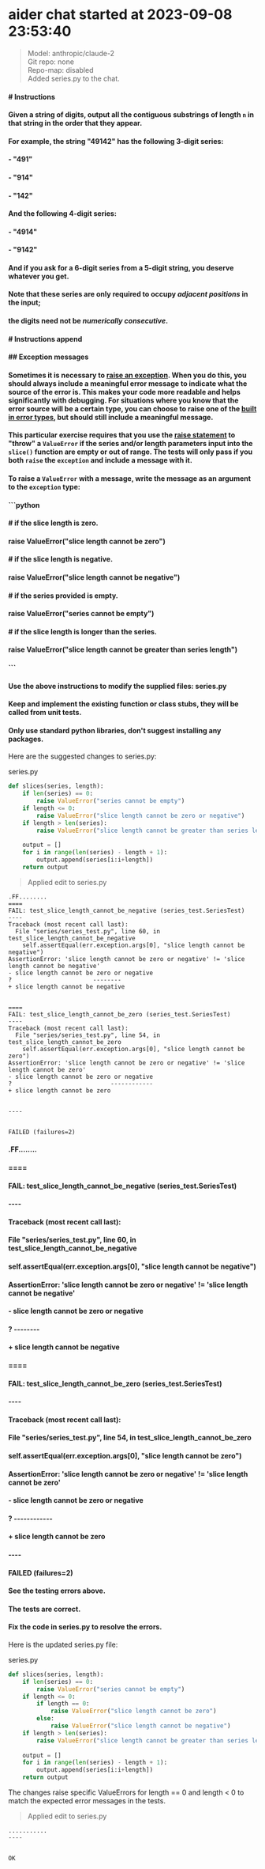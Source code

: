 
# aider chat started at 2023-09-08 23:53:40

> Model: anthropic/claude-2  
> Git repo: none  
> Repo-map: disabled  
> Added series.py to the chat.  

#### # Instructions  
####   
#### Given a string of digits, output all the contiguous substrings of length `n` in that string in the order that they appear.  
####   
#### For example, the string "49142" has the following 3-digit series:  
####   
#### - "491"  
#### - "914"  
#### - "142"  
####   
#### And the following 4-digit series:  
####   
#### - "4914"  
#### - "9142"  
####   
#### And if you ask for a 6-digit series from a 5-digit string, you deserve whatever you get.  
####   
#### Note that these series are only required to occupy *adjacent positions* in the input;  
#### the digits need not be *numerically consecutive*.  
#### # Instructions append  
####   
#### ## Exception messages  
####   
#### Sometimes it is necessary to [raise an exception](https://docs.python.org/3/tutorial/errors.html#raising-exceptions). When you do this, you should always include a **meaningful error message** to indicate what the source of the error is. This makes your code more readable and helps significantly with debugging. For situations where you know that the error source will be a certain type, you can choose to raise one of the [built in error types](https://docs.python.org/3/library/exceptions.html#base-classes), but should still include a meaningful message.  
####   
#### This particular exercise requires that you use the [raise statement](https://docs.python.org/3/reference/simple_stmts.html#the-raise-statement) to "throw" a `ValueError` if the series and/or length parameters input into the `slice()` function are empty or out of range. The tests will only pass if you both `raise` the `exception` and include a message with it.  
####   
#### To raise a `ValueError` with a message, write the message as an argument to the `exception` type:  
####   
#### ```python  
#### # if the slice length is zero.  
#### raise ValueError("slice length cannot be zero")  
####   
#### # if the slice length is negative.  
#### raise ValueError("slice length cannot be negative")  
####   
#### # if the series provided is empty.  
#### raise ValueError("series cannot be empty")  
####   
#### # if the slice length is longer than the series.  
#### raise ValueError("slice length cannot be greater than series length")  
#### ```  
####   
#### ####  
####   
#### Use the above instructions to modify the supplied files: series.py  
#### Keep and implement the existing function or class stubs, they will be called from unit tests.  
#### Only use standard python libraries, don't suggest installing any packages.  

Here are the suggested changes to series.py:

series.py
```python
def slices(series, length):
    if len(series) == 0:
        raise ValueError("series cannot be empty")
    if length <= 0:
        raise ValueError("slice length cannot be zero or negative")
    if length > len(series):
        raise ValueError("slice length cannot be greater than series length")
    
    output = []
    for i in range(len(series) - length + 1):
        output.append(series[i:i+length])
    return output
```

> Applied edit to series.py  
```
.FF........
====
FAIL: test_slice_length_cannot_be_negative (series_test.SeriesTest)
----
Traceback (most recent call last):
  File "series/series_test.py", line 60, in test_slice_length_cannot_be_negative
    self.assertEqual(err.exception.args[0], "slice length cannot be negative")
AssertionError: 'slice length cannot be zero or negative' != 'slice length cannot be negative'
- slice length cannot be zero or negative
?                       --------
+ slice length cannot be negative


====
FAIL: test_slice_length_cannot_be_zero (series_test.SeriesTest)
----
Traceback (most recent call last):
  File "series/series_test.py", line 54, in test_slice_length_cannot_be_zero
    self.assertEqual(err.exception.args[0], "slice length cannot be zero")
AssertionError: 'slice length cannot be zero or negative' != 'slice length cannot be zero'
- slice length cannot be zero or negative
?                            ------------
+ slice length cannot be zero


----


FAILED (failures=2)

```
#### .FF........  
#### ====  
#### FAIL: test_slice_length_cannot_be_negative (series_test.SeriesTest)  
#### ----  
#### Traceback (most recent call last):  
####   File "series/series_test.py", line 60, in test_slice_length_cannot_be_negative  
####     self.assertEqual(err.exception.args[0], "slice length cannot be negative")  
#### AssertionError: 'slice length cannot be zero or negative' != 'slice length cannot be negative'  
#### - slice length cannot be zero or negative  
#### ?                       --------  
#### + slice length cannot be negative  
####   
####   
#### ====  
#### FAIL: test_slice_length_cannot_be_zero (series_test.SeriesTest)  
#### ----  
#### Traceback (most recent call last):  
####   File "series/series_test.py", line 54, in test_slice_length_cannot_be_zero  
####     self.assertEqual(err.exception.args[0], "slice length cannot be zero")  
#### AssertionError: 'slice length cannot be zero or negative' != 'slice length cannot be zero'  
#### - slice length cannot be zero or negative  
#### ?                            ------------  
#### + slice length cannot be zero  
####   
####   
#### ----  
####   
####   
#### FAILED (failures=2)  
#### ####  
####   
#### See the testing errors above.  
#### The tests are correct.  
#### Fix the code in series.py to resolve the errors.  

Here is the updated series.py file:

series.py
```python
def slices(series, length):
    if len(series) == 0:
        raise ValueError("series cannot be empty")
    if length <= 0:
        if length == 0:
            raise ValueError("slice length cannot be zero")
        else:
            raise ValueError("slice length cannot be negative")
    if length > len(series):
        raise ValueError("slice length cannot be greater than series length")
    
    output = []
    for i in range(len(series) - length + 1):
        output.append(series[i:i+length])
    return output
```

The changes raise specific ValueErrors for length == 0 and length < 0 to match the expected error messages in the tests.

> Applied edit to series.py  
```
...........
----


OK

```